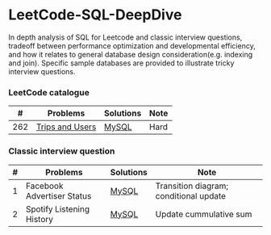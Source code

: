 # LeetCode-SQL-DeepDive
In depth analysis of SQL for Leetcode and classic interview questions, tradeoff between performance optimization and developmental efficiency, and how it relates to general database design consideration(e.g. indexing and join). Specific sample databases are provided to illustrate tricky interview questions.

### LeetCode catalogue
| \# | Problems | Solutions | Note |
|----|----------|-----------|------|
| 262 | [Trips and Users](https://leetcode.com/problems/trips-and-users/) | [MySQL](./LeetCode/Trips_and_Users.md) | Hard |


### Classic interview question
| \# | Problems | Solutions | Note |
|----|----------|-----------|------|
| 1 | Facebook Advertiser Status | [MySQL](./Interview/01_Facebook_Advertiser_Status/README.md) | Transition diagram; conditional update|
| 2 | Spotify Listening History | [MySQL](./Interview/02_Spotify_Listening_History/README.md) | Update cummulative sum |
